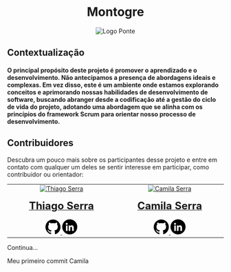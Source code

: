<div align="center">
  <h1>Montogre</h1>
  <img src="https://github.com/serra94/etl_mongo2postgre/assets/86005414/4e525a87-030c-4022-8aa0-86af212dee75" alt="Logo Ponte">
</div>

<div align="left">
  <h2>Contextualização</h2>
  <h4>
    O principal propósito deste projeto é promover o aprendizado e o desenvolvimento. Não antecipamos a presença de abordagens ideais e complexas. Em vez disso, este é um ambiente onde estamos explorando conceitos e aprimorando nossas habilidades de desenvolvimento de software, buscando abranger desde a codificação até a gestão do ciclo de vida do projeto, adotando uma abordagem que se alinha com os princípios do framework Scrum para orientar nosso processo de desenvolvimento.
  </h4>
</div>

## Contribuidores

Descubra um pouco mais sobre os participantes desse projeto e entre em contato com qualquer um deles se sentir interesse em participar, como contribuidor ou orientador:

<!-- ALL-CONTRIBUTORS-LIST:START - Do not remove or modify this section -->
<!-- prettier-ignore-start -->
<!-- markdownlint-disable -->
<table border="0" align="center">
  <tbody>
    <tr>
      <td align="center" valign="top" width="14.28%">
        <a href="https://github.com/serra94">
          <img src="https://avatars.githubusercontent.com/u/86005414?v=4" width="200px;" alt="Thiago Serra"/>
        <br />
        <br />
          <span style="font-size: 24px;">
              <b>Thiago Serra</b>
          </span>
        </a>
        <br />
        <br />
        <a href="https://github.com/serra94">
          <img src="/readme/logotipo-do-github.png" width="35px;" alt="Link Github"/>
        </a> 
        <a href="https://www.linkedin.com/in/thiago-serra-20a2071b0/">
          <img src="/readme/linkedin.png" width="35px;" alt="Link Linkdein"/>
        </a> 
        <br />
      </td>
      <td align="center" valign="top" width="14.28%">
        <a href="https://github.com/camilacsserra">
          <img src="https://avatars.githubusercontent.com/u/100870887?v=4" width="200px;" alt="Camila Serra"/>
        <br />
        <br />
          <span style="font-size: 24px;">
              <b>Camila Serra</b>
          </span>
        </a>
        <br />
        <br />
        <a href="https://github.com/camilacsserra">
          <img src="/readme/logotipo-do-github.png" width="35px;" alt="Link Github"/>
        </a> 
        <a href="https://www.linkedin.com/in/camilacsserra/">
          <img src="/readme/linkedin.png" width="35px;" alt="Link Linkdein"/>
        </a> 
        <br />
      </td>
      
</table>

<!-- markdownlint-restore -->
<!-- prettier-ignore-end -->

<!-- ALL-CONTRIBUTORS-LIST:END -->

Continua...


Meu primeiro commit Camila